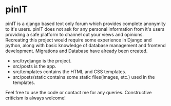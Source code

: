 # pinIT
pinIT is a django based text only forum which provides complete anonymity to it's users. pinIT does not ask for any personal information from it's users providing a safe platform to channel out your views and opinions.
Recreating this project would require some experience in Django and python, along with basic knowledge of database management and frontend development.
Migrations and Database have already been created.

- src/trydjango is the project.
- src/posts is the app.
- src/templates contains the HTML and CSS templates.
- src/posts/static contains some static files(images, etc.) used in the templates.

Feel free to use the code or contact me for any queries. Constructive criticism is always welcome!
